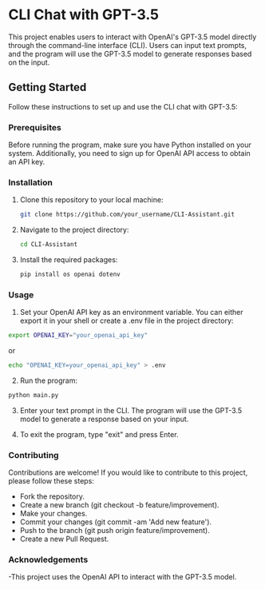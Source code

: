 # CLI Chat with GPT-3.5

This project enables users to interact with OpenAI's GPT-3.5 model directly through the command-line interface (CLI). Users can input text prompts, and the program will use the GPT-3.5 model to generate responses based on the input.

## Getting Started

Follow these instructions to set up and use the CLI chat with GPT-3.5:

### Prerequisites

Before running the program, make sure you have Python installed on your system. Additionally, you need to sign up for OpenAI API access to obtain an API key.

### Installation

1. Clone this repository to your local machine:

   ```bash
   git clone https://github.com/your_username/CLI-Assistant.git
   ```

2. Navigate to the project directory:
     ```bash
     cd CLI-Assistant
     ```

3. Install the required packages:
    ```bash
    pip install os openai dotenv
    ```

### Usage

1. Set your OpenAI API key as an environment variable. You can either export it in your shell or create a .env file in the project directory:

  ```bash
  export OPENAI_KEY="your_openai_api_key"
  ```
or
  ```bash
  echo "OPENAI_KEY=your_openai_api_key" > .env
  ```
2. Run the program:

  ```bash
  python main.py
  ```

3. Enter your text prompt in the CLI. The program will use the GPT-3.5 model to generate a response based on your input.

4. To exit the program, type "exit" and press Enter.

### Contributing
Contributions are welcome! If you would like to contribute to this project, please follow these steps:

- Fork the repository.
- Create a new branch (git checkout -b feature/improvement).
- Make your changes.
- Commit your changes (git commit -am 'Add new feature').
- Push to the branch (git push origin feature/improvement).
- Create a new Pull Request.

### Acknowledgements
-This project uses the OpenAI API to interact with the GPT-3.5 model.
